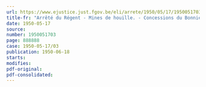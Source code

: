 ```yaml
---
url: https://www.ejustice.just.fgov.be/eli/arrete/1950/05/17/1950051703/justel
title-fr: "Arrêté du Régent - Mines de houille. - Concessions du Bonnier et d'Espérance et Bonne-Fortune. - Amodiation. - Dérogation au cahier des charges"
date: 1950-05-17
source:
number: 1950051703
page: 888888
case: 1950-05-17/03
publication: 1950-06-18
starts:
modifies:
pdf-original:
pdf-consolidated:
---
```


